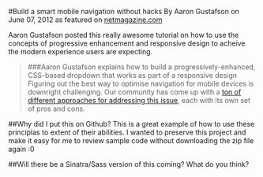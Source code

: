 #Build a smart mobile navigation without hacks
By Aaron Gustafson on June 07, 2012 as featured on [netmagazine.com](http://www.netmagazine.com/tutorials/build-smart-mobile-navigation-without-hacks)

Aaron Gustafson posted this really awesome tutorial on how to use the concepts of progressive enhancement and responsive design to acheive the modern experience users are expecting. 

>###Aaron Gustafson explains how to build a progressively-enhanced, CSS-based dropdown that works as part of a responsive design
>Figuring out the best way to optimise navigation for mobile devices is downright challenging. Our community has come up with a [ton of different approaches for addressing this issue](http://bradfrostweb.com/blog/web/responsive-nav-patterns/), each with its own set of pros and cons.

##Why did I put this on Github?
This is a great example of how to use these principlas to extent of their abilities. I wanted to preserve this project and make it easy for me to review sample code without downloading the zip file again :0

##Will there be a Sinatra/Sass version of this coming?
What do you think?

